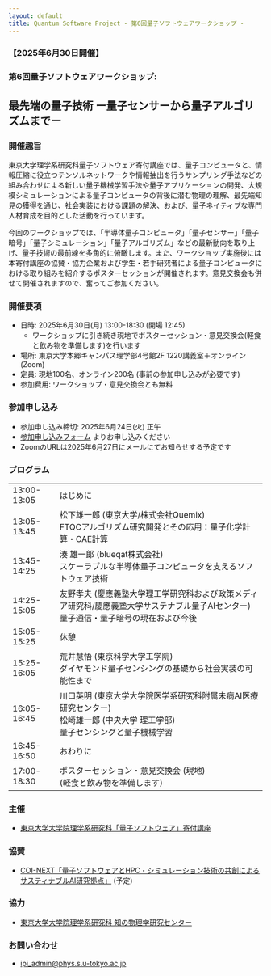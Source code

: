```yaml
---
layout: default
title: Quantum Software Project - 第6回量子ソフトウェアワークショップ - 
---
```


### 【2025年6月30日開催】
### 第6回量子ソフトウェアワークショップ: 
## 最先端の量子技術 ー量子センサーから量子アルゴリズムまでー

### 開催趣旨

東京大学理学系研究科量子ソフトウェア寄付講座では、量子コンピュータと、情報圧縮に役立つテンソルネットワークや情報抽出を行うサンプリング手法などの組み合わせによる新しい量子機械学習手法や量子アプリケーションの開発、大規模シミュレーションによる量子コンピュータの背後に潜む物理の理解、最先端知見の獲得を通じ、社会実装における課題の解決、および、量子ネイティブな専門人材育成を目的とした活動を行っています。

今回のワークショップでは、「半導体量子コンピュータ」「量子センサー」「量子暗号」「量子シミュレーション」「量子アルゴリズム」などの最新動向を取り上げ、量子技術の最前線を多角的に俯瞰します。また、ワークショップ実施後には本寄付講座の協賛・協力企業および学生・若手研究者による量子コンピュータにおける取り組みを紹介するポスターセッションが開催されます。意見交換会も併せて開催されますので、奮ってご参加ください。

### 開催要項

* 日時: 2025年6月30日(月) 13:00-18:30 (開場 12:45)
  - ワークショップに引き続き現地でポスターセッション・意見交換会(軽食と飲み物を準備します)を行います
* 場所: 東京大学本郷キャンパス理学部4号館2F 1220講義室＋オンライン (Zoom)
* 定員: 現地100名、オンライン200名 (事前の参加申し込みが必要です)
* 参加費用: ワークショップ・意見交換会とも無料

### 参加申し込み

* 参加申し込み締切: 2025年6月24日(火) 正午
* [参加申し込みフォーム](https://forms.gle/kRDzMr2NVkpFGqbR8) よりお申し込みください
* ZoomのURLは2025年6月27日にメールにてお知らせする予定です

### プログラム

<table>
<tr><td> 13:00-13:05</td><td>はじめに</td></tr>
<tr><td> 13:05-13:45</td><td>松下雄一郎 (東京大学/株式会社Quemix)<br/>FTQCアルゴリズム研究開発とその応用：量子化学計算・CAE計算</td></tr>
<tr><td> 13:45-14:25</td><td>湊 雄一郎 (blueqat株式会社)<br/>スケーラブルな半導体量子コンピュータを支えるソフトウェア技術</td></tr>
<tr><td> 14:25-15:05</td><td>友野孝夫 (慶應義塾大学理工学研究科および政策メディア研究科/慶應義塾大学サステナブル量子AIセンター)<br/>量子通信・量子暗号の現在および今後</td></tr>
<tr><td> 15:05-15:25</td><td>休憩</td></tr>
<tr><td> 15:25-16:05</td><td>荒井慧悟 (東京科学大学工学院)<br/>ダイヤモンド量子センシングの基礎から社会実装の可能性まで</td></tr>
<tr><td> 16:05-16:45</td><td>川口英明 (東京大学大学院医学系研究科附属未病AI医療研究センター)<br/>松崎雄一郎 (中央大学 理工学部)<br/>量子センシングと量子機械学習</td></tr>
<tr><td> 16:45-16:50</td><td>おわりに</td></tr>
<tr><td> 17:00-18:30</td><td>ポスターセッション・意見交換会 (現地)<br/> (軽食と飲み物を準備します)</td></tr>
</table>

### 主催

* [東京大学大学院理学系研究科「量子ソフトウェア」寄付講座](https://qsw.phys.s.u-tokyo.ac.jp)

### 協賛

* [COI-NEXT「量子ソフトウェアとHPC・シミュレーション技術の共創によるサスティナブルAI研究拠点」](https://sqai.jp) (予定)

### 協力

* [東京大学大学院理学系研究科 知の物理学研究センター](https://www.phys.s.u-tokyo.ac.jp/lp/ipi/)

### お問い合わせ

* [ipi_admin@phys.s.u-tokyo.ac.jp](mailto:ipi_admin@phys.s.u-tokyo.ac.jp)
